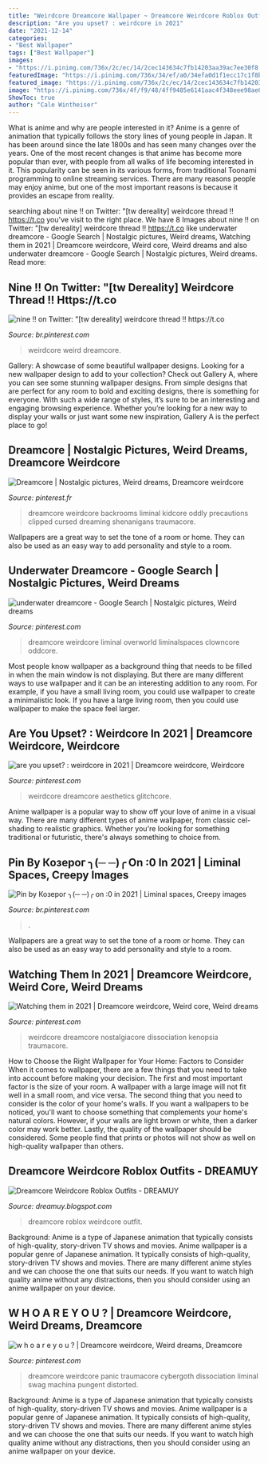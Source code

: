 ```yaml
---
title: "Weirdcore Dreamcore Wallpaper ~ Dreamcore Weirdcore Roblox Outfits"
description: "Are you upset? : weirdcore in 2021"
date: "2021-12-14"
categories:
- "Best Wallpaper"
tags: ["Best Wallpaper"]
images:
- "https://i.pinimg.com/736x/2c/ec/14/2cec143634c7fb14203aa39ac7ee30f8.jpg"
featuredImage: "https://i.pinimg.com/736x/34/ef/a0/34efa0d1f1ecc17c1f8b1f4f602589b5.jpg"
featured_image: "https://i.pinimg.com/736x/2c/ec/14/2cec143634c7fb14203aa39ac7ee30f8.jpg"
image: "https://i.pinimg.com/736x/4f/f9/48/4ff9485e6141aac4f348eee98ae002c1.jpg"
ShowToc: true
author: "Cale Wintheiser"
---
```



What is anime and why are people interested in it?
Anime is a genre of animation that typically follows the story lines of young people in Japan. It has been around since the late 1800s and has seen many changes over the years. One of the most recent changes is that anime has become more popular than ever, with people from all walks of life becoming interested in it. This popularity can be seen in its various forms, from traditional Toonami programming to online streaming services. There are many reasons people may enjoy anime, but one of the most important reasons is because it provides an escape from reality.

	

		
searching about nine !! on Twitter: &quot;[tw dereality] weirdcore thread !! https://t.co you've visit to the right place. We have 8 Images about nine !! on Twitter: &quot;[tw dereality] weirdcore thread !! https://t.co like underwater dreamcore - Google Search | Nostalgic pictures, Weird dreams, Watching them in 2021 | Dreamcore weirdcore, Weird core, Weird dreams and also underwater dreamcore - Google Search | Nostalgic pictures, Weird dreams. Read more:
		
    
## Nine !! On Twitter: &quot;[tw Dereality] Weirdcore Thread !! Https://t.co

<img loading=lazy src="https://i.pinimg.com/736x/bc/25/c9/bc25c9d980e9b6716d5ffc7fc331fe85.jpg" onerror="this.onerror=null;this.src='https://tse2.mm.bing.net/th?id=OIP.sgZVEYidfQYBdiZRHDJp9QAAAA&amp;pid=15.1';" alt="nine !! on Twitter: &quot;[tw dereality] weirdcore thread !! https://t.co">

_Source: br.pinterest.com_

>weirdcore weird dreamcore. 

	

Gallery: A showcase of some beautiful wallpaper designs.
Looking for a new wallpaper design to add to your collection? Check out Gallery A, where you can see some stunning wallpaper designs. From simple designs that are perfect for any room to bold and exciting designs, there is something for everyone. With such a wide range of styles, it’s sure to be an interesting and engaging browsing experience. Whether you’re looking for a new way to display your walls or just want some new inspiration, Gallery A is the perfect place to go!





	
	
    
## Dreamcore | Nostalgic Pictures, Weird Dreams, Dreamcore Weirdcore

<img loading=lazy src="https://i.pinimg.com/736x/05/96/a9/0596a9b075310372eae1b0af6133b9c0.jpg" onerror="this.onerror=null;this.src='https://tse1.mm.bing.net/th?id=OIP.rwW9EStnNmtv0Pgh5Z-AIAHaFc&amp;pid=15.1';" alt="Dreamcore | Nostalgic pictures, Weird dreams, Dreamcore weirdcore">

_Source: pinterest.fr_

>dreamcore weirdcore backrooms liminal kidcore oddly precautions clipped cursed dreaming shenanigans traumacore. 

	

Wallpapers are a great way to set the tone of a room or home. They can also be used as an easy way to add personality and style to a room.

    
## Underwater Dreamcore - Google Search | Nostalgic Pictures, Weird Dreams

<img loading=lazy src="https://i.pinimg.com/736x/77/86/b4/7786b4e5bafcf6316957fed50944259c.jpg" onerror="this.onerror=null;this.src='https://tse3.mm.bing.net/th?id=OIP.VQwvHgCly2kSpgFDIqpbqwHaJA&amp;pid=15.1';" alt="underwater dreamcore - Google Search | Nostalgic pictures, Weird dreams">

_Source: pinterest.com_

>dreamcore weirdcore liminal overworld liminalspaces clowncore oddcore. 

	

Most people know wallpaper as a background thing that needs to be filled in when the main window is not displaying. But there are many different ways to use wallpaper and it can be an interesting addition to any room. For example, if you have a small living room, you could use wallpaper to create a minimalistic look. If you have a large living room, then you could use wallpaper to make the space feel larger.

    
## Are You Upset? : Weirdcore In 2021 | Dreamcore Weirdcore, Weirdcore

<img loading=lazy src="https://i.pinimg.com/736x/d9/01/d2/d901d29f5ea471d79c575c33d238cf87.jpg" onerror="this.onerror=null;this.src='https://tse3.mm.bing.net/th?id=OIP.kLzhwNAzjfuXPyqXEBm6AAAAAA&amp;pid=15.1';" alt="are you upset? : weirdcore in 2021 | Dreamcore weirdcore, Weirdcore">

_Source: pinterest.com_

>weirdcore dreamcore aesthetics glitchcore. 

	

Anime wallpaper is a popular way to show off your love of anime in a visual way. There are many different types of anime wallpaper, from classic cel-shading to realistic graphics. Whether you're looking for something traditional or futuristic, there's always something to choice from.

    
## Pin By Козерог ╮(─ ─)╭ On :0 In 2021 | Liminal Spaces, Creepy Images

<img loading=lazy src="https://i.pinimg.com/736x/2c/ec/14/2cec143634c7fb14203aa39ac7ee30f8.jpg" onerror="this.onerror=null;this.src='https://tse1.mm.bing.net/th?id=OIP.yrBInS-f5fnZoSfS-Ok2bgHaJ8&amp;pid=15.1';" alt="Pin by Козерог ╮(─ ─)╭ on :0 in 2021 | Liminal spaces, Creepy images">

_Source: br.pinterest.com_

>. 

	

Wallpapers are a great way to set the tone of a room or home. They can also be used as an easy way to add personality and style to a room.

    
## Watching Them In 2021 | Dreamcore Weirdcore, Weird Core, Weird Dreams

<img loading=lazy src="https://i.pinimg.com/736x/4f/f9/48/4ff9485e6141aac4f348eee98ae002c1.jpg" onerror="this.onerror=null;this.src='https://tse2.mm.bing.net/th?id=OIP.284Q9UFNR-8T8TD1pRez8AHaHc&amp;pid=15.1';" alt="Watching them in 2021 | Dreamcore weirdcore, Weird core, Weird dreams">

_Source: pinterest.com_

>weirdcore dreamcore nostalgiacore dissociation kenopsia traumacore. 

	

How to Choose the Right Wallpaper for Your Home: Factors to Consider
When it comes to wallpaper, there are a few things that you need to take into account before making your decision. The first and most important factor is the size of your room. A wallpaper with a large image will not fit well in a small room, and vice versa. 
The second thing that you need to consider is the color of your home's walls. If you want a wallpapers to be noticed, you'll want to choose something that complements your home's natural colors. However, if your walls are light brown or white, then a darker color may work better. 
Lastly, the quality of the wallpaper should be considered. Some people find that prints or photos will not show as well on high-quality wallpaper than others.

    
## Dreamcore Weirdcore Roblox Outfits - DREAMUY

<img loading=lazy src="https://i.pinimg.com/736x/d5/d5/fc/d5d5fc4fc5335fe7817b151cd090b12d.jpg" onerror="this.onerror=null;this.src='https://tse2.mm.bing.net/th?id=OIP.naB428RdTpNLWts6xcdO7wHaLE&amp;pid=15.1';" alt="Dreamcore Weirdcore Roblox Outfits - DREAMUY">

_Source: dreamuy.blogspot.com_

>dreamcore roblox weirdcore outfit. 

	

Background: Anime is a type of Japanese animation that typically consists of high-quality, story-driven TV shows and movies.
Anime wallpaper is a popular genre of Japanese animation. It typically consists of high-quality, story-driven TV shows and movies. There are many different anime styles and we can choose the one that suits our needs. If you want to watch high quality anime without any distractions, then you should consider using an anime wallpaper on your device.

    
## W H O A R E Y O U ? | Dreamcore Weirdcore, Weird Dreams, Dreamcore

<img loading=lazy src="https://i.pinimg.com/736x/34/ef/a0/34efa0d1f1ecc17c1f8b1f4f602589b5.jpg" onerror="this.onerror=null;this.src='https://tse1.mm.bing.net/th?id=OIP.0XJlLCWgxUpw7E_lczixkAHaHW&amp;pid=15.1';" alt="w h o a r e y o u ? | Dreamcore weirdcore, Weird dreams, Dreamcore">

_Source: pinterest.com_

>dreamcore weirdcore panic traumacore cybergoth dissociation liminal swag machina pungent distorted. 

	

Background: Anime is a type of Japanese animation that typically consists of high-quality, story-driven TV shows and movies.
Anime wallpaper is a popular genre of Japanese animation. It typically consists of high-quality, story-driven TV shows and movies. There are many different anime styles and we can choose the one that suits our needs. If you want to watch high quality anime without any distractions, then you should consider using an anime wallpaper on your device.

